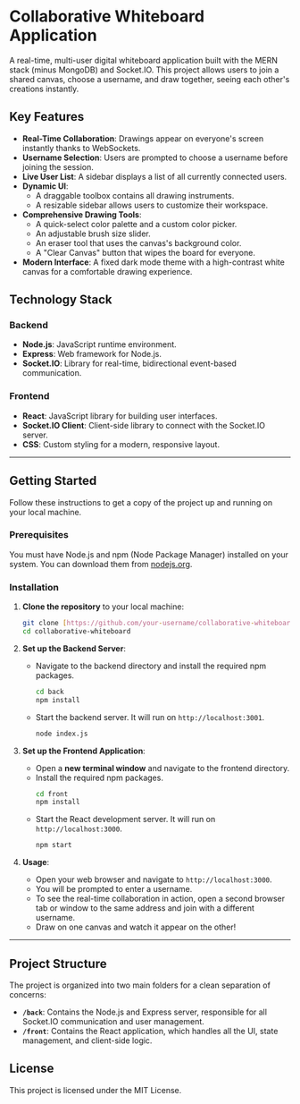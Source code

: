 # Collaborative Whiteboard Application

A real-time, multi-user digital whiteboard application built with the MERN stack (minus MongoDB) and Socket.IO. This project allows users to join a shared canvas, choose a username, and draw together, seeing each other's creations instantly.



## Key Features

- **Real-Time Collaboration**: Drawings appear on everyone's screen instantly thanks to WebSockets.
- **Username Selection**: Users are prompted to choose a username before joining the session.
- **Live User List**: A sidebar displays a list of all currently connected users.
- **Dynamic UI**:
    - A draggable toolbox contains all drawing instruments.
    - A resizable sidebar allows users to customize their workspace.
- **Comprehensive Drawing Tools**:
    - A quick-select color palette and a custom color picker.
    - An adjustable brush size slider.
    - An eraser tool that uses the canvas's background color.
    - A "Clear Canvas" button that wipes the board for everyone.
- **Modern Interface**: A fixed dark mode theme with a high-contrast white canvas for a comfortable drawing experience.

## Technology Stack

### Backend

- **Node.js**: JavaScript runtime environment.
- **Express**: Web framework for Node.js.
- **Socket.IO**: Library for real-time, bidirectional event-based communication.

### Frontend

- **React**: JavaScript library for building user interfaces.
- **Socket.IO Client**: Client-side library to connect with the Socket.IO server.
- **CSS**: Custom styling for a modern, responsive layout.

---

## Getting Started

Follow these instructions to get a copy of the project up and running on your local machine.

### Prerequisites

You must have Node.js and npm (Node Package Manager) installed on your system. You can download them from [nodejs.org](https://nodejs.org/).

### Installation

1.  **Clone the repository** to your local machine:
    ```bash
    git clone [https://github.com/your-username/collaborative-whiteboard.git](https://github.com/your-username/collaborative-whiteboard.git)
    cd collaborative-whiteboard
    ```

2.  **Set up the Backend Server**:
    - Navigate to the backend directory and install the required npm packages.
        ```bash
        cd back
        npm install
        ```
    - Start the backend server. It will run on `http://localhost:3001`.
        ```bash
        node index.js
        ```

3.  **Set up the Frontend Application**:
    - Open a **new terminal window** and navigate to the frontend directory.
    - Install the required npm packages.
        ```bash
        cd front
        npm install
        ```
    - Start the React development server. It will run on `http://localhost:3000`.
        ```bash
        npm start
        ```

4.  **Usage**:
    - Open your web browser and navigate to `http://localhost:3000`.
    - You will be prompted to enter a username.
    - To see the real-time collaboration in action, open a second browser tab or window to the same address and join with a different username.
    - Draw on one canvas and watch it appear on the other!

---

## Project Structure

The project is organized into two main folders for a clean separation of concerns:

- **`/back`**: Contains the Node.js and Express server, responsible for all Socket.IO communication and user management.
- **`/front`**: Contains the React application, which handles all the UI, state management, and client-side logic.

## License

This project is licensed under the MIT License.
